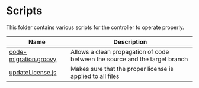 # Scripts
This folder contains various scripts for the controller to operate properly. 

| Name | Description |
| ---- | ----------- |
| [code-migration.groovy] | Allows a clean propagation of code between the source and the target branch |
| [updateLicense.js] | Makes sure that the proper license is applied to all files |

[code-migration.groovy]: /scripts/code-migration.groovy
[updateLicense.js]: /scripts/updateLicense.js
